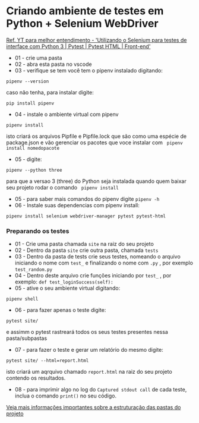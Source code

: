 # Criando ambiente de testes em Python + Selenium WebDriver

[Ref. YT para melhor entendimento - 'Utilizando o Selenium para testes de interface com Python 3 | Pytest | Pytest HTML | Front-end'](https://youtu.be/HPUrFjJJSQQ)

- 01 - crie uma pasta
- 02 - abra esta pasta no vscode
- 03 - verifique se tem você tem o pipenv instalado digitando: 
```
pipenv --version
```
 caso não tenha, para instalar digite:
```
pip install pipenv
```
- 04 - instale o ambiente virtual com pipenv
```
pipenv install
```
isto criará os arquivos Pipfile e Pipfile.lock que são como uma espécie de package.json e vão gerenciar os pacotes que voce instalar com ` pipenv install nomedopacote`
- 05 - digite: 
```
pipenv --python three
```
para que a versao 3 (three) do Python seja instalada quando quem baixar seu projeto rodar o comando ` pipenv install`
- 05 - para saber mais comandos do pipenv digite `pipenv -h`
- 06 - Instale suas dependencias com pipenv install:
```
pipenv install selenium webdriver-manager pytest pytest-html
```
### Preparando os testes
- 01 - Crie uma pasta chamada `site` na raiz do seu projeto
- 02 - Dentro da pasta `site` crie outra pasta, chamada `tests`
- 03 - Dentro da pasta de tests crie seus testes, nomeando o arquivo iniciando o nome com `test_` e finalizando o nome com `.py` , por exemplo `test_random.py`
- 04 - Dentro deste arquivo crie funções iniciando por `test_` , por exemplo: `def test_loginSuccess(self):`
- 05 - ative o seu ambiente virtual digitando:
```
pipenv shell
```
- 06 - para fazer apenas o teste digite:
```
pytest site/
```
e assimm o pytest rastreará todos os seus testes presentes nessa pasta/subpastas
- 07 - para fazer o teste e gerar um relatório do mesmo digite:
```
pytest site/ --html=report.html
```
isto criará um aqrquivo chamado `report.html` na raiz do seu projeto contendo os resultados.
- 08 - para imprimir algo no log do  `Captured stdout call` de cada teste, inclua o comando `print()` no seu código.

 [Veja mais informações importantes sobre a estruturação das pastas do projeto](readme2.md)
